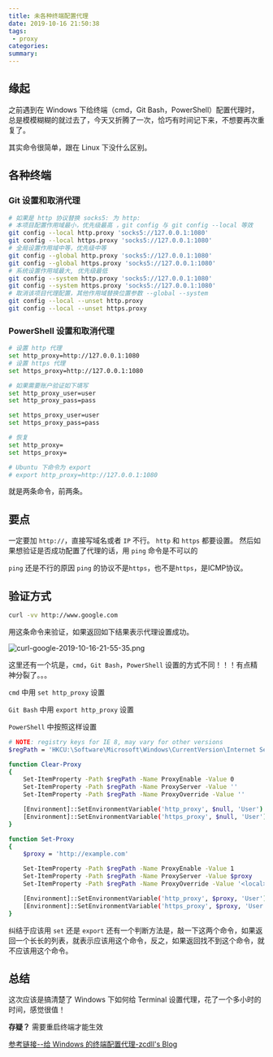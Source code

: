 ```yaml
---
title: 未各种终端配置代理
date: 2019-10-16 21:50:38
tags:
 - proxy
categories:
summary:
---
```


## 缘起

之前遇到在 Windows 下给终端（cmd，Git Bash，PowerShell）配置代理时，总是模模糊糊的就过去了，今天又折腾了一次，恰巧有时间记下来，不想要再次重复了。

其实命令很简单，跟在 Linux 下没什么区别。

## 各种终端

### Git 设置和取消代理

```BASH
# 如果是 http 协议替换 socks5: 为 http:
# 本项目配置作用域最小，优先级最高 ，git config 与 git config --local 等效
git config --local http.proxy 'socks5://127.0.0.1:1080'
git config --local https.proxy 'socks5://127.0.0.1:1080'
# 全局设置作用域中等，优先级中等
git config --global http.proxy 'socks5://127.0.0.1:1080'
git config --global https.proxy 'socks5://127.0.0.1:1080'
# 系统设置作用域最大, 优先级最低
git config --system http.proxy 'socks5://127.0.0.1:1080'
git config --system https.proxy 'socks5://127.0.0.1:1080'
# 取消该项目代理配置，其他作用域替换位置参数 --global --system
git config --local --unset http.proxy
git config --local --unset https.proxy
```

### PowerShell 设置和取消代理

```bash
# 设置 http 代理
set http_proxy=http://127.0.0.1:1080
# 设置 https 代理
set https_proxy=http://127.0.0.1:1080

# 如果需要账户验证如下填写
set http_proxy_user=user
set http_proxy_pass=pass

set https_proxy_user=user
set https_proxy_pass=pass

# 恢复
set http_proxy=
set https_proxy=

# Ubuntu 下命令为 export
# export http_proxy=http://127.0.0.1:1080

```

就是两条命令，前两条。
## 要点
一定要加 `http://`，直接写域名或者 `IP` 不行。
`http` 和 `https` 都要设置。
然后如果想验证是否成功配置了代理的话，用 `ping` 命令是不可以的

`ping` 还是不行的原因
`ping` 的协议不是`https`，也不是`https`，是ICMP协议。

## 验证方式

```bash
curl -vv http://www.google.com
```

用这条命令来验证，如果返回如下结果表示代理设置成功。

![curl-google-2019-10-16-21-55-35.png](https://chafanzhai-com.oss-cn-shanghai.aliyuncs.com/img/curl-google-2019-10-16-21-55-35.png)

这里还有一个坑是，`cmd`，`Git Bash`，`PowerShell` 设置的方式不同！！！有点精神分裂了。。。

`cmd` 中用 `set http_proxy` 设置

`Git Bash` 中用 `export http_proxy` 设置

`PowerShell` 中按照这样设置

```bash
# NOTE: registry keys for IE 8, may vary for other versions
$regPath = 'HKCU:\Software\Microsoft\Windows\CurrentVersion\Internet Settings'

function Clear-Proxy
{
    Set-ItemProperty -Path $regPath -Name ProxyEnable -Value 0
    Set-ItemProperty -Path $regPath -Name ProxyServer -Value ''
    Set-ItemProperty -Path $regPath -Name ProxyOverride -Value ''

    [Environment]::SetEnvironmentVariable('http_proxy', $null, 'User')
    [Environment]::SetEnvironmentVariable('https_proxy', $null, 'User')
}

function Set-Proxy
{
    $proxy = 'http://example.com'

    Set-ItemProperty -Path $regPath -Name ProxyEnable -Value 1
    Set-ItemProperty -Path $regPath -Name ProxyServer -Value $proxy
    Set-ItemProperty -Path $regPath -Name ProxyOverride -Value '<local>'

    [Environment]::SetEnvironmentVariable('http_proxy', $proxy, 'User')
    [Environment]::SetEnvironmentVariable('https_proxy', $proxy, 'User')
}
```
纠结于应该用 `set` 还是 `export` 还有一个判断方法是，敲一下这两个命令，如果返回一个长长的列表，就表示应该用这个命令，反之，如果返回找不到这个命令，就不应该用这个命令。

## 总结
这次应该是搞清楚了 Windows 下如何给 Terminal 设置代理，花了一个多小时的时间，感觉很值！

**存疑？** 需要重启终端才能生效

[参考链接--给 Windows 的终端配置代理-zcdll's Blog](https://zcdll.github.io/2018/01/27/proxy-on-windows-terminal/)